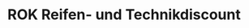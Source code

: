 ---
title: "ROK Reifen- und Technikdiscount"
url: /heilbronn/rok-reifen-und-technikdiscount/
shop: Reifen
---